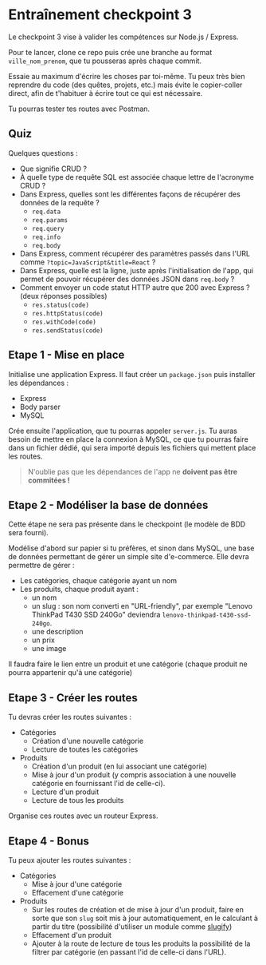 # Entraînement checkpoint 3

Le checkpoint 3 vise à valider les compétences sur Node.js / Express.

Pour te lancer, clone ce repo puis crée une branche au format `ville_nom_prenom`, que tu pousseras après chaque commit.

Essaie au maximum d'écrire les choses par toi-même. Tu peux très bien reprendre du code (des quêtes, projets, etc.) mais évite le copier-coller direct, afin de t'habituer à écrire tout ce qui est nécessaire.

Tu pourras tester tes routes avec Postman.

## Quiz

Quelques questions :
* Que signifie CRUD ?
* À quelle type de requête SQL est associée chaque lettre de l'acronyme CRUD ?
* Dans Express, quelles sont les différentes façons de récupérer des données de la requête ?
  * `req.data`
  * `req.params`
  * `req.query`
  * `req.info`
  * `req.body`
* Dans Express, comment récupérer des paramètres passés dans l'URL comme `?topic=JavaScript&title=React` ?
* Dans Express, quelle est la ligne, juste après l'initialisation de l'app, qui permet de pouvoir récupérer des données JSON dans `req.body` ?
* Comment envoyer un code statut HTTP autre que 200 avec Express ? (deux réponses possibles)
  * `res.status(code)`
  * `res.httpStatus(code)`
  * `res.withCode(code)`
  * `res.sendStatus(code)`

## Etape 1 - Mise en place

Initialise une application Express. Il faut créer un `package.json` puis installer les dépendances :
* Express
* Body parser
* MySQL

Crée ensuite l'application, que tu pourras appeler `server.js`. Tu auras besoin de mettre en place la connexion à MySQL, ce que tu pourras faire dans un fichier dédié, qui sera importé depuis les fichiers qui mettent place les routes.

> N'oublie pas que les dépendances de l'app ne **doivent pas être commitées !**

## Etape 2 - Modéliser la base de données

Cette étape ne sera pas présente dans le checkpoint (le modèle de BDD sera fourni).

Modélise d'abord sur papier si tu préfères, et sinon dans MySQL, une base de données permettant de gérer un simple site d'e-commerce. Elle devra permettre de gérer :
* Les catégories, chaque catégorie ayant un nom
* Les produits, chaque produit ayant :
  * un nom
  * un slug : son nom converti en "URL-friendly", par exemple "Lenovo ThinkPad T430 SSD 240Go" deviendra `lenovo-thinkpad-t430-ssd-240go`.
  * une description
  * un prix
  * une image

Il faudra faire le lien entre un produit et une catégorie (chaque produit ne pourra appartenir qu'à une catégorie)

## Etape 3 - Créer les routes

Tu devras créer les routes suivantes :

* Catégories
  * Création d'une nouvelle catégorie
  * Lecture de toutes les catégories
* Produits
  * Création d'un produit (en lui associant une catégorie)
  * Mise à jour d'un produit (y compris association à une nouvelle catégorie en fournissant l'id de celle-ci).
  * Lecture d'un produit
  * Lecture de tous les produits

Organise ces routes avec un routeur Express.

## Etape 4 - Bonus

Tu peux ajouter les routes suivantes :
* Catégories
  * Mise à jour d'une catégorie
  * Effacement d'une catégorie
* Produits
  * Sur les routes de création et de mise à jour d'un produit, faire en sorte que son `slug` soit mis à jour automatiquement, en le calculant à partir du titre (possibilité d'utiliser un module comme [slugify](https://www.npmjs.com/package/slugify))
  * Effacement d'un produit
  * Ajouter à la route de lecture de tous les produits la possibilité de la filtrer par catégorie (en passant l'id de celle-ci dans l'URL).

